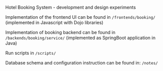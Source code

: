 
Hotel Booking System - development and design experiments



Implementation of the frontend UI can be found in 
```/frontends/booking/```
(implemented in Javascript with Dojo libraries)

Implementation of booking backend can be found in
```/backends/booking/service/```
(implemented as SpringBoot application in Java)

Run scripts in
```/scripts/```

Database schema and configuration instruction can be found in:
```/notes/```


